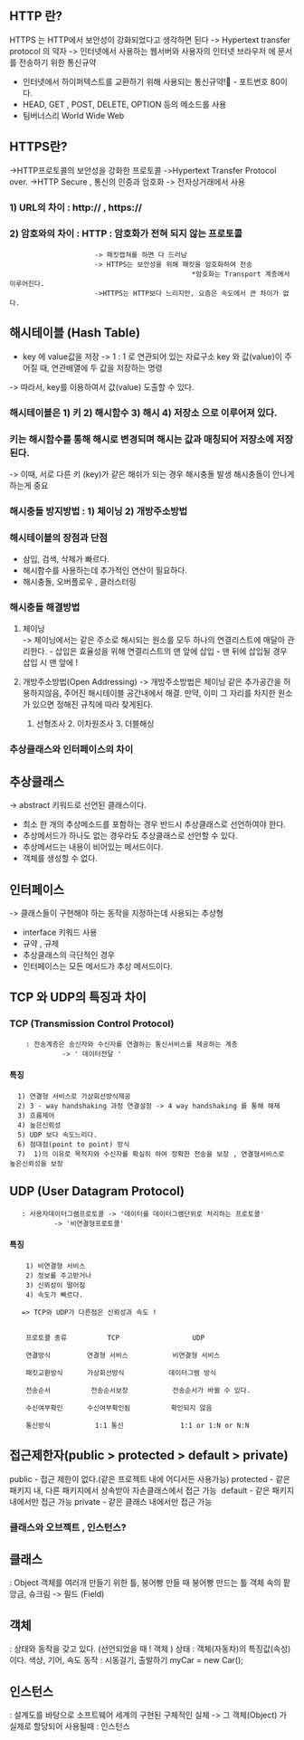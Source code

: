 

## HTTP 란?
 
 HTTPS 는  HTTP에서 보안성이 강화되었다고 생각하면 된다 
 -> Hypertext transfer protocol 의 약자 -> 인터넷에서 사용하는 웹서버와 사용자의 인터넷 브라우저 에 문서를 전송하기 위한 통신규약
 - 인터넷에서 하이퍼텍스트를 교환하기 위해 사용되는 통신규약! - 포트번호 80이다. 
 - HEAD, GET , POST, DELETE, OPTION 등의 메소드를 사용
 - 팀버너스리 World Wide Web

 

## HTTPS란?
   ->HTTP프로토콜의 보안성을 강화한 프로토콜
   ->Hypertext Transfer Protocol over. 
   ->HTTP Secure , 통신의 인증과 암호화 -> 전자상거래에서 사용 
   
 ### 1) URL의 차이 : http:// ,  https://
 ### 2) 암호와의 차이 : HTTP : 암호화가 전혀 되지 않는 프로토콜 
                         -> 패킷캡쳐를 하면 다 드러남
                         -> HTTPS는 보안성을 위해 패킷을 암호화하여 전송 
                                                 *암호화는 Transport 계층에서 이루어진다. 
                         ->HTTPS는 HTTP보다 느리지만, 요즘은 속도에서 큰 차이가 없다. 
                         
## 해시테이블 (Hash Table)
 - key 에 value값을 저장 -> 1 : 1 로 연관되어 있는 자료구소 
   key 와 값(value)이 주어질 때, 연관배열에 두 값을 저장하는 명령
    
 -> 따라서, key를 이용하여서 값(value) 도출할 수 있다. 
 
 ### 해시테이블은  1) 키 2) 해시함수 3) 해시 4) 저장소 으로 이루어져 있다.
 
 ### 키는 해시함수를 통해 해시로 변경되며 해시는 값과 매칭되어 저장소에 저장된다. 
   -> 이때, 서로 다른 키 (key)가 같은 해쉬가 되는 경우 해시충돌 발생
       해시충돌이 안나게 하는게 중요
       
 ### 해시충돌 방지방법 : 1) 체이닝  2) 개방주소방법
 
### 해시테이블의 장점과 단점 
   - 삼입, 검색, 삭제가 빠르다. 
   - 해시함수를 사용하는데 추가적인 연산이 필요하다. 
   - 해시충돌, 오버플로우 , 클러스터링
   
### 해시충돌 해결방법   
  1) 체이닝  
    -> 체이닝에서는 같은 주소로 해시되는 원소를 모두 하나의 연결리스트에 매달아 관리한다. 
    - 삽입은 효율성을 위해 연결리스트의 맨 앞에 삽입 
    - 맨 뒤에 삽입될 경우 삽입 시 맨 앞에 !
    
   2) 개방주소방법(Open Addressing)
     ->  개방주소방법은 체이닝 같은 추가공간을 허용하지않음, 주어진 해시테이블 공간내에서 해결.
         만약, 이미 그 자리를 차지한 원소가 있으면 정해진 규칙에 따라 찾게된다. 
         1. 선형조사   2. 이차원조사  3. 더블해싱 
         
 ### 추상클래스와 인터페이스의 차이 
 
 ## 추상클래스
 -> abstract 키워드로 선언된 클래스이다. 
 - 최소 한 개의 추상메소드를 포함하는 경우 반드시 추상클래스로 선언하여야 한다. 
 - 추상메서드가 하나도 없는 경우라도 추상클래스로 선언할 수 있다. 
 - 추상메서드는 내용이 비어있는 메서드이다. 
 - 객체를 생성할 수 없다. 
 
## 인터페이스
 -> 클래스들이 구현해야 하는 동작을 지정하는데 사용되는 추상형 
 - interface 키워드 사용
 - 규약 , 규제 
 - 추상클래스의 극단적인 경우 
 - 인터페이스는 모든 메서드가 추상 메서드이다. 
 
 ## TCP 와 UDP의 특징과 차이 
  ### TCP (Transmission Control Protocol) 
        : 전송계층은 송신자와 수신자를 연결하는 통신서비스를 제공하는 계층 
                 -> ' 데이터전달 '
   #### 특징 
      1) 연결형 서비스로 가상회선방식제공
      2) 3 - way handshaking 과정 연결설정 -> 4 way handshaking 를 통해 해제 
      3) 흐름제어 
      4) 높은신뢰성
      5) UDP 보다 속도느리다. 
      6) 점대점(point to point) 방식
      7)  1)의 이유로 목적지와 수신자를 확실히 하여 정확한 전송을 보장 , 연결형서비스로 높은신뢰성을 보장  
      
 ## UDP (User Datagram Protocol) 
       : 사용자데이터그램프로토콜 -> '데이터를 데이터그램단위로 처리하는 프로토콜'
               -> '비연결형프로토콜'
   #### 특징 
        1) 비연결형 서비스
        2) 정보를 주고받거나 
        3) 신뢰성이 떨어짐
        4) 속도가 빠르다. 
        
       => TCP와 UDP가 다른점은 신뢰성과 속도 ! 
       
   
        프로토콜 종류          TCP                  UDP
    
        연결방식         연결형 서비스           비연결형 서비스 
    
        패킷교환방식      가상회선방식           데이터그램 방식 
     
        전송순서          전송순서보장           전송순서가 바뀔 수 있다. 
       
        수신여부확인      수신여부확인됨          확인되지 않음 
      
        통신방식           1:1 통신              1:1 or 1:N or N:N
        
## 접근제한자(public > protected > default > private)
 public - 접근 제한이 없다.(같은 프로젝트 내에 어디서든 사용가능)
 protected - 같은 패키지 내, 다른 패키지에서 상속받아 자손클래스에서 접근 가능 
 default - 같은 패키지 내에서만 접근 가능
 private - 같은 클래스 내에서만 접근 가능
 
 ### 클래스와 오브젝트 , 인스턴스? 
 
 ## 클래스 
   : Object 객체를 여러개 만들기 위한 틀, 
    붕어빵 만들 때 붕어빵 만드는 틀 
    객체 속의 팥앙금, 슈크림 -> 필드 (Field)
     
 ## 객체 
   : 상태와 동작을 갖고 있다. (선언되었을 때 ! 객체 )
    상태 : 객체(자동차)의 특징값(속성)이다. 
            색상, 기어, 속도
    동작 : 시동걸기, 출발하기 
            myCar = new Car();
         
## 인스턴스 
   : 설계도를 바탕으로 소프트웨어 세계의 구현된 구체적인 실체 
     -> 그 객체(Object) 가 실제로 할당되어 사용될때 : 인스턴스 
